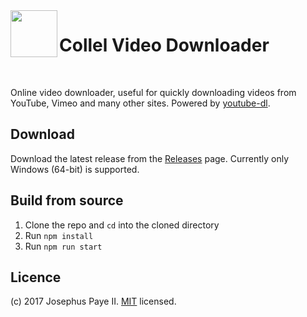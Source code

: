 <img src="https://github.com/JosephusPaye/collel-video-downloader/blob/master/icons/app.png?raw=true" width="75" height="75" align="left">

# Collel Video Downloader

<br>

Online video downloader, useful for quickly downloading videos from YouTube, Vimeo and many other sites. Powered by [youtube-dl](https://rg3.github.io/youtube-dl/).

## Download
Download the latest release from the [Releases](https://github.com/JosephusPaye/collel-video-downloader/releases) page. Currently only Windows (64-bit) is supported.

## Build from source
1. Clone the repo and `cd` into the cloned directory
2. Run `npm install`
3. Run `npm run start`

## Licence
(c) 2017 Josephus Paye II. [MIT](LICENCE) licensed.
